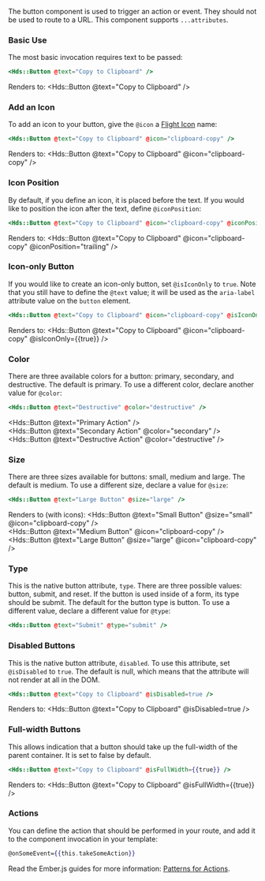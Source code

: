 The button component is used to trigger an action or event. They should not be used to route to a URL. This component supports `...attributes`.

### Basic Use

The most basic invocation requires text to be passed:

```hbs
<Hds::Button @text="Copy to Clipboard" />
```

Renders to:
<Hds::Button @text="Copy to Clipboard" />

### Add an Icon

To add an icon to your button, give the `@icon` a [Flight Icon](https://flight-hashicorp.vercel.app/) name:

```hbs
<Hds::Button @text="Copy to Clipboard" @icon="clipboard-copy" />
```

Renders to:
<Hds::Button @text="Copy to Clipboard" @icon="clipboard-copy" />

### Icon Position

By default, if you define an icon, it is placed before the text. If you would like to position the icon after the text, define `@iconPosition`:

```hbs
<Hds::Button @text="Copy to Clipboard" @icon="clipboard-copy" @iconPosition="trailing" />
```

Renders to:
<Hds::Button @text="Copy to Clipboard" @icon="clipboard-copy" @iconPosition="trailing" />

### Icon-only Button

If you would like to create an icon-only button, set `@isIconOnly` to `true`. Note that you still have to define the `@text` value; it will be used as the `aria-label` attribute value on the `button` element.

```hbs
<Hds::Button @text="Copy to Clipboard" @icon="clipboard-copy" @isIconOnly={{true}} />
```

Renders to:
<Hds::Button @text="Copy to Clipboard" @icon="clipboard-copy" @isIconOnly={{true}} />

### Color

There are three available colors for a button: primary, secondary, and destructive. The default is primary. To use a different color, declare another value for `@color`:

```hbs
<Hds::Button @text="Destructive" @color="destructive" />
```

<Hds::Button @text="Primary Action" />
<br/>
<Hds::Button @text="Secondary Action" @color="secondary" />
<br/>
<Hds::Button @text="Destructive Action" @color="destructive" />


### Size

There are three sizes available for buttons: small, medium and large. The default is medium. To use a different size, declare a value for `@size`:

```hbs
<Hds::Button @text="Large Button" @size="large" />
```

Renders to (with icons):
<Hds::Button @text="Small Button" @size="small" @icon="clipboard-copy" />
<br/>
<Hds::Button @text="Medium Button" @icon="clipboard-copy" />
<br/>
<Hds::Button @text="Large Button" @size="large" @icon="clipboard-copy" />

### Type

This is the native button attribute, `type`. There are three possible values: button, submit, and reset. If the button is used inside of a form, its type should be submit. The default for the button type is button. To use a different value, declare a different value for `@type`:

```hbs
<Hds::Button @text="Submit" @type="submit" />
```

### Disabled Buttons

This is the native button attribute, `disabled`. To use this attribute, set `@isDisabled` to `true`. The default is null, which means that the attribute will not render at all in the DOM.

```hbs
<Hds::Button @text="Copy to Clipboard" @isDisabled=true />
```

Renders to:
<Hds::Button @text="Copy to Clipboard" @isDisabled=true />

### Full-width Buttons

This allows indication that a button should take up the full-width of the parent container. It is set to false by default.

```hbs
<Hds::Button @text="Copy to Clipboard" @isFullWidth={{true}} />
```

Renders to:
<Hds::Button @text="Copy to Clipboard" @isFullWidth={{true}} />

### Actions

<!-- TODO add more explicit content here to make it as easy as possible -->

You can define the action that should be performed in your route, and add it to the component invocation in your template:

```hbs
@onSomeEvent={{this.takeSomeAction}}
```

Read the Ember.js guides for more information: [Patterns for Actions](https://guides.emberjs.com/release/in-depth-topics/patterns-for-actions/).
